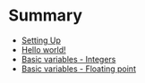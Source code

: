 # Summary

* [Setting Up](README.md)
* [Hello world!](HelloWorld.md)
* [Basic variables - Integers](basic-variables.md)
* [Basic variables - Floating point](basic-variables-floating-point.md)

